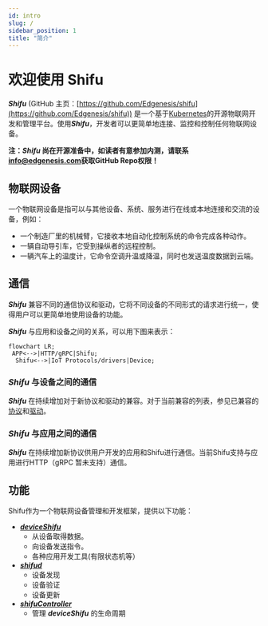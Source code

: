 ```yaml
---
id: intro
slug: /
sidebar_position: 1
title: "简介"
---
```


# 欢迎使用 Shifu

***Shifu*** (GitHub 主页：[https://github.com/Edgenesis/shifu](https://github.com/Edgenesis/shifu)) 是一个基于[Kubernetes](https://kubernetes.io/)的开源物联网开发和管理平台。使用***Shifu***，开发者可以更简单地连接、监控和控制任何物联网设备。

**注：***Shifu*** 尚在开源准备中，如读者有意参加内测，请联系[info@edgenesis.com](mailto:info@edgenesis.com)获取GitHub Repo权限！**

## 物联网设备

一个物联网设备是指可以与其他设备、系统、服务进行在线或本地连接和交流的设备，例如：

- 一个制造厂里的机械臂，它接收本地自动化控制系统的命令完成各种动作。
- 一辆自动导引车，它受到操纵者的远程控制。
- 一辆汽车上的温度计，它命令空调升温或降温，同时也发送温度数据到云端。

## 通信

***Shifu*** 兼容不同的通信协议和驱动，它将不同设备的不同形式的请求进行统一，使得用户可以更简单地使用设备的功能。

***Shifu*** 与应用和设备之间的关系，可以用下图来表示：

```mermaid
flowchart LR;
 APP<-->|HTTP/gRPC|Shifu;
  Shifu<-->|IoT Protocols/drivers|Device;
```

### ***Shifu*** 与设备之间的通信

***Shifu*** 在持续增加对于新协议和驱动的兼容。对于当前兼容的列表，参见已兼容的[协议](/zh/home/protocols)和[驱动](/zh/home/drivers)。

### ***Shifu*** 与应用之间的通信

***Shifu*** 在持续增加新协议供用户开发的应用和Shifu进行通信。当前Shifu支持与应用进行HTTP（gRPC 暂未支持）通信。

## 功能

Shifu作为一个物联网设备管理和开发框架，提供以下功能：

- [***deviceShifu***](https://github.com/Edgenesis/shifu/blob/main/docs/design/design-deviceShifu-zh.md)
  - 从设备取得数据。
  - 向设备发送指令。
  - 各种应用开发工具(有限状态机等）
- [***shifud***](https://github.com/Edgenesis/shifu/blob/main/docs/design/design-shifud-zh.md)
  - 设备发现
  - 设备验证
  - 设备更新
- [***shifuController***](https://github.com/Edgenesis/shifu/blob/main/docs/design/design-shifuController-zh.md)
  - 管理 ***deviceShifu*** 的生命周期
